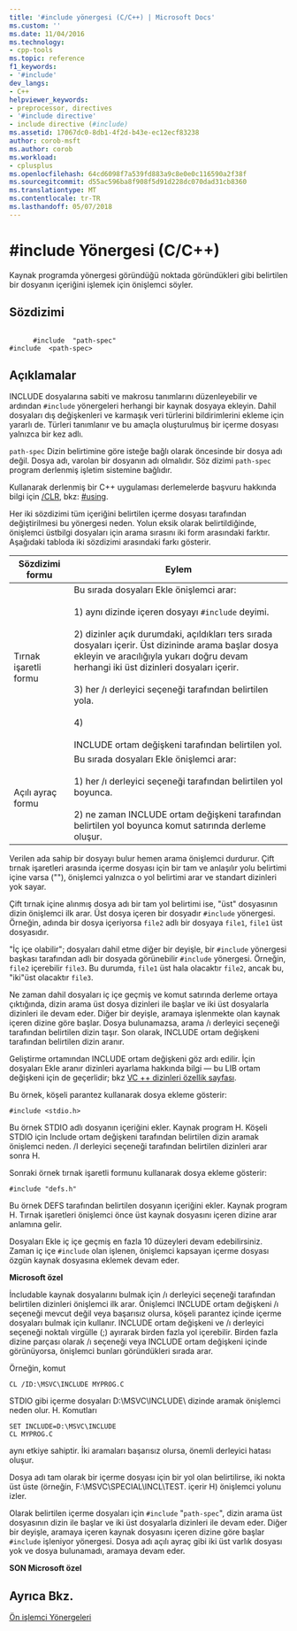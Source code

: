 ```yaml
---
title: '#include yönergesi (C/C++) | Microsoft Docs'
ms.custom: ''
ms.date: 11/04/2016
ms.technology:
- cpp-tools
ms.topic: reference
f1_keywords:
- '#include'
dev_langs:
- C++
helpviewer_keywords:
- preprocessor, directives
- '#include directive'
- include directive (#include)
ms.assetid: 17067dc0-8db1-4f2d-b43e-ec12ecf83238
author: corob-msft
ms.author: corob
ms.workload:
- cplusplus
ms.openlocfilehash: 64cd6098f7a539fd883a9c8e0e0c116590a2f38f
ms.sourcegitcommit: d55ac596ba8f908f5d91d228dc070dad31cb8360
ms.translationtype: MT
ms.contentlocale: tr-TR
ms.lasthandoff: 05/07/2018
---
```

# <a name="include-directive-cc"></a>#include Yönergesi (C/C++)
Kaynak programda yönergesi göründüğü noktada göründükleri gibi belirtilen bir dosyanın içeriğini işlemek için önişlemci söyler.  
  
## <a name="syntax"></a>Sözdizimi  
  
```  
  
      #include  "path-spec"  
#include  <path-spec>  
```  
  
## <a name="remarks"></a>Açıklamalar  
 INCLUDE dosyalarına sabiti ve makrosu tanımlarını düzenleyebilir ve ardından `#include` yönergeleri herhangi bir kaynak dosyaya ekleyin. Dahil dosyaları dış değişkenleri ve karmaşık veri türlerini bildirimlerini ekleme için yararlı de. Türleri tanımlanır ve bu amaçla oluşturulmuş bir içerme dosyası yalnızca bir kez adlı.  
  
 `path-spec` Dizin belirtimine göre isteğe bağlı olarak öncesinde bir dosya adı değil. Dosya adı, varolan bir dosyanın adı olmalıdır. Söz dizimi `path-spec` program derlenmiş işletim sistemine bağlıdır.  
  
 Kullanarak derlenmiş bir C++ uygulaması derlemelerde başvuru hakkında bilgi için [/CLR](../build/reference/clr-common-language-runtime-compilation.md), bkz: [#using](../preprocessor/hash-using-directive-cpp.md).  
  
 Her iki sözdizimi tüm içeriğini belirtilen içerme dosyası tarafından değiştirilmesi bu yönergesi neden. Yolun eksik olarak belirtildiğinde, önişlemci üstbilgi dosyaları için arama sırasını iki form arasındaki farktır. Aşağıdaki tabloda iki sözdizimi arasındaki farkı gösterir.  
  
|Sözdizimi formu|Eylem|  
|-----------------|------------|  
|Tırnak işaretli formu|Bu sırada dosyaları Ekle önişlemci arar:<br /><br /> 1) aynı dizinde içeren dosyayı `#include` deyimi.<br /><br /> 2) dizinler açık durumdaki, açıldıkları ters sırada dosyaları içerir. Üst dizininde arama başlar dosya ekleyin ve aracılığıyla yukarı doğru devam herhangi iki üst dizinleri dosyaları içerir.<br /><br /> 3) her /ı derleyici seçeneği tarafından belirtilen yola.<br /><br /> 4)<br /><br /> INCLUDE ortam değişkeni tarafından belirtilen yol.|  
|Açılı ayraç formu|Bu sırada dosyaları Ekle önişlemci arar:<br /><br /> 1) her /ı derleyici seçeneği tarafından belirtilen yol boyunca.<br /><br /> 2) ne zaman INCLUDE ortam değişkeni tarafından belirtilen yol boyunca komut satırında derleme oluşur.|  
  
 Verilen ada sahip bir dosyayı bulur hemen arama önişlemci durdurur. Çift tırnak işaretleri arasında içerme dosyası için bir tam ve anlaşılır yolu belirtimi içine varsa (""), önişlemci yalnızca o yol belirtimi arar ve standart dizinleri yok sayar.  
  
 Çift tırnak içine alınmış dosya adı bir tam yol belirtimi ise, "üst" dosyasının dizin önişlemci ilk arar. Üst dosya içeren bir dosyadır `#include` yönergesi. Örneğin, adında bir dosya içeriyorsa `file2` adlı bir dosyaya `file1`, `file1` üst dosyasıdır.  
  
 "İç içe olabilir"; dosyaları dahil etme diğer bir deyişle, bir `#include` yönergesi başkası tarafından adlı bir dosyada görünebilir `#include` yönergesi. Örneğin, `file2` içerebilir `file3`. Bu durumda, `file1` üst hala olacaktır `file2`, ancak bu, "iki"üst olacaktır `file3`.  
  
 Ne zaman dahil dosyaları iç içe geçmiş ve komut satırında derleme ortaya çıktığında, dizin arama üst dosya dizinleri ile başlar ve iki üst dosyalarla dizinleri ile devam eder. Diğer bir deyişle, aramaya işlenmekte olan kaynak içeren dizine göre başlar. Dosya bulunamazsa, arama /ı derleyici seçeneği tarafından belirtilen dizin taşır. Son olarak, INCLUDE ortam değişkeni tarafından belirtilen dizin aranır.  
  
 Geliştirme ortamından INCLUDE ortam değişkeni göz ardı edilir. İçin dosyaları Ekle aranır dizinleri ayarlama hakkında bilgi — bu LIB ortam değişkeni için de geçerlidir; bkz [VC ++ dizinleri özellik sayfası](../ide/vcpp-directories-property-page.md).  
  
 Bu örnek, köşeli parantez kullanarak dosya ekleme gösterir:  
  
```  
#include <stdio.h>  
```  
  
 Bu örnek STDIO adlı dosyanın içeriğini ekler. Kaynak program H. Köşeli STDIO için Include ortam değişkeni tarafından belirtilen dizin aramak önişlemci neden. /I derleyici seçeneği tarafından belirtilen dizinleri arar sonra H.  
  
 Sonraki örnek tırnak işaretli formunu kullanarak dosya ekleme gösterir:  
  
```  
#include "defs.h"  
```  
  
 Bu örnek DEFS tarafından belirtilen dosyanın içeriğini ekler. Kaynak program H. Tırnak işaretleri önişlemci önce üst kaynak dosyasını içeren dizine arar anlamına gelir.  
  
 Dosyaları Ekle iç içe geçmiş en fazla 10 düzeyleri devam edebilirsiniz. Zaman iç içe `#include` olan işlenen, önişlemci kapsayan içerme dosyası özgün kaynak dosyasına eklemek devam eder.  
  
 **Microsoft özel**  
  
 İncludable kaynak dosyalarını bulmak için /ı derleyici seçeneği tarafından belirtilen dizinleri önişlemci ilk arar. Önişlemci INCLUDE ortam değişkeni /ı seçeneği mevcut değil veya başarısız olursa, köşeli parantez içinde içerme dosyaları bulmak için kullanır. INCLUDE ortam değişkeni ve /ı derleyici seçeneği noktalı virgülle (;) ayırarak birden fazla yol içerebilir. Birden fazla dizine parçası olarak /ı seçeneği veya INCLUDE ortam değişkeni içinde görünüyorsa, önişlemci bunları göründükleri sırada arar.  
  
 Örneğin, komut  
  
```  
CL /ID:\MSVC\INCLUDE MYPROG.C  
```  
  
 STDIO gibi içerme dosyaları D:\MSVC\INCLUDE\ dizinde aramak önişlemci neden olur. H. Komutları  
  
```  
SET INCLUDE=D:\MSVC\INCLUDE  
CL MYPROG.C  
```  
  
 aynı etkiye sahiptir. İki aramaları başarısız olursa, önemli derleyici hatası oluşur.  
  
 Dosya adı tam olarak bir içerme dosyası için bir yol olan belirtilirse, iki nokta üst üste (örneğin, F:\MSVC\SPECIAL\INCL\TEST. içerir H) önişlemci yolunu izler.  
  
 Olarak belirtilen içerme dosyaları için `#include` "`path-spec`", dizin arama üst dosyasının dizin ile başlar ve iki üst dosyalarla dizinleri ile devam eder. Diğer bir deyişle, aramaya içeren kaynak dosyasını içeren dizine göre başlar `#include` işleniyor yönergesi. Dosya adı açılı ayraç gibi iki üst varlık dosyası yok ve dosya bulunamadı, aramaya devam eder.  
  
 **SON Microsoft özel**  
  
## <a name="see-also"></a>Ayrıca Bkz.  
 [Ön işlemci Yönergeleri](../preprocessor/preprocessor-directives.md)